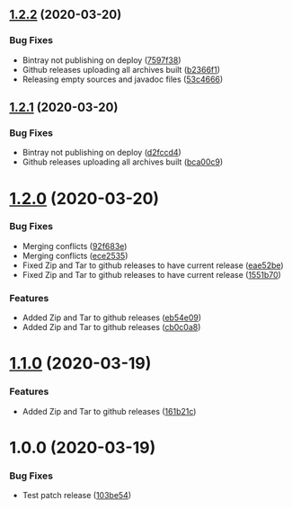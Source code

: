 ## [1.2.2](https://github.com/bendavies99/BabbleBot-Server/compare/v1.2.1...v1.2.2) (2020-03-20)


### Bug Fixes

* Bintray not publishing on deploy ([7597f38](https://github.com/bendavies99/BabbleBot-Server/commit/7597f389570c05500c433f9b939d810c3c4ad0eb))
* Github releases uploading all archives built ([b2366f1](https://github.com/bendavies99/BabbleBot-Server/commit/b2366f1a1c81d371e50cb03134b910cce09e7998))
* Releasing empty sources and javadoc files ([53c4666](https://github.com/bendavies99/BabbleBot-Server/commit/53c4666e3258f16a474b7df84ee76f65da01115c))

## [1.2.1](https://github.com/bendavies99/BabbleBot-Server/compare/v1.2.0...v1.2.1) (2020-03-20)


### Bug Fixes

* Bintray not publishing on deploy ([d2fccd4](https://github.com/bendavies99/BabbleBot-Server/commit/d2fccd4a74e98a0d8777b8b02403b4f12fa7801b))
* Github releases uploading all archives built ([bca00c9](https://github.com/bendavies99/BabbleBot-Server/commit/bca00c98c984aecfabb72cc8c460809163d3046f))

# [1.2.0](https://github.com/bendavies99/BabbleBot-Server/compare/v1.1.0...v1.2.0) (2020-03-20)


### Bug Fixes

*  Merging conflicts ([92f683e](https://github.com/bendavies99/BabbleBot-Server/commit/92f683eb95194159cf8c7f84bec056ad4077e243))
*  Merging conflicts ([ece2535](https://github.com/bendavies99/BabbleBot-Server/commit/ece2535ff44780d0ee6d6ddade946f1ad501095e))
* Fixed Zip and Tar to github releases to have current release ([eae52be](https://github.com/bendavies99/BabbleBot-Server/commit/eae52bec813afe45199eb12fc71891187c3cd903))
* Fixed Zip and Tar to github releases to have current release ([1551b70](https://github.com/bendavies99/BabbleBot-Server/commit/1551b705d7d42f93d3c3cc65a95e2740f9365b9b))


### Features

* Added Zip and Tar to github releases ([eb54e09](https://github.com/bendavies99/BabbleBot-Server/commit/eb54e091d7480988a3d4c1447619937730843f1d))
* Added Zip and Tar to github releases ([cb0c0a8](https://github.com/bendavies99/BabbleBot-Server/commit/cb0c0a80fc5158354ea27c9a8e293bfc8ba180af))

# [1.1.0](https://github.com/bendavies99/BabbleBot-Server/compare/v1.0.0...v1.1.0) (2020-03-19)


### Features

* Added Zip and Tar to github releases ([161b21c](https://github.com/bendavies99/BabbleBot-Server/commit/161b21c12a658b2379255bd75ddf60c95f31b2f2))

# 1.0.0 (2020-03-19)


### Bug Fixes

* Test patch release ([103be54](https://github.com/bendavies99/BabbleBot-Server/commit/103be5464293b0ca84159d2691c404cf9f67ecef))
